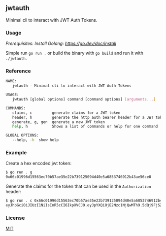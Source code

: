 ## jwtauth

Minimal cli to interact with JWT Auth Tokens.

### Usage

_Prerequisites: Install Golang: https://go.dev/doc/install_

Simple run `go run .` or build the binary with `go build` and run it with `./jwtauth`.

### Reference

```bash
NAME:
   jwtauth - Minimal cli to interact with JWT Auth Tokens

USAGE:
   jwtauth [global options] command [command options] [arguments...]

COMMANDS:
   claims, c         generate claims for a JWT token
   header, h         generate the http auth bearer header for a JWT token
   generate, g, gen  generate a new JWT token
   help, h           Shows a list of commands or help for one command

GLOBAL OPTIONS:
   --help, -h  show help
```

### Example

Create a hex encoded jwt token:

```bash
$ go run . g
0x66c01996d15563ec70b57ae35e22b739125094d40e5a6853746912b43ae56ce0
```

Generate the claims for the token that can be used in the `Authorization` header:

```bash
$ go run . c 0x66c01996d15563ec70b57ae35e22b739125094d40e5a6853746912b43ae56ce0
eyJhbGciOiJIUzI1NiIsInR5cCI6IkpXVCJ9.eyJpYXQiOjE2Nzc1NjQwMTh9.5dQj9FjSZ5KWR61ZISBvWMlIj9f79UqrdQeMGPrY9Ns
```

### License

[MIT](https://choosealicense.com/licenses/mit/)
